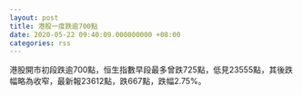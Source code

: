 ```yaml
---
layout: post
title: 港股一度跌逾700點
date: 2020-05-22 09:40:09.000000000 +08:00
categories: rss
---
```


港股開市初段跌逾700點，恒生指數早段最多曾跌725點，低見23555點，其後跌幅略為收窄，最新報23612點，跌667點，跌幅2.75%。
